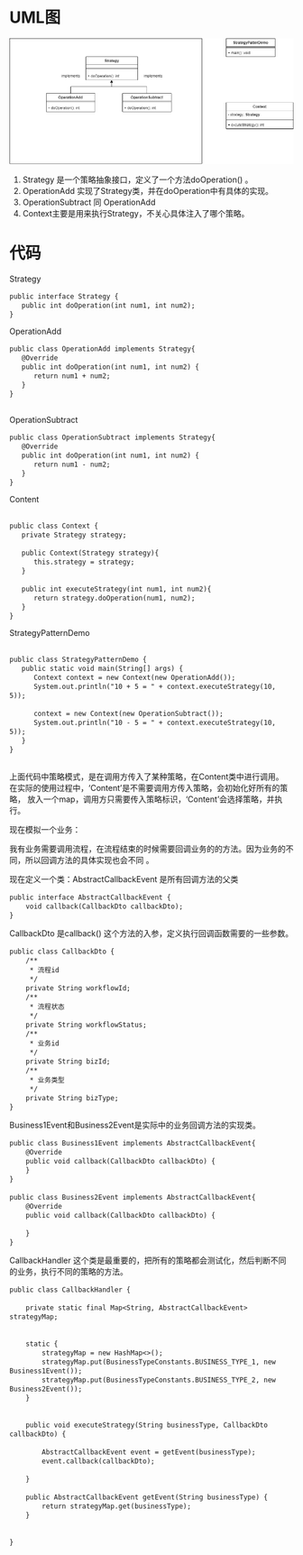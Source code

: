 # UML图

![](imgs/182323.png)

1. Strategy 是一个策略抽象接口，定义了一个方法doOperation() 。
2. OperationAdd 实现了Strategy类，并在doOperation中有具体的实现。
3. OperationSubtract 同 OperationAdd
4. Context主要是用来执行Strategy，不关心具体注入了哪个策略。


# 代码


Strategy

```
public interface Strategy {
   public int doOperation(int num1, int num2);
}

```

OperationAdd

```
public class OperationAdd implements Strategy{
   @Override
   public int doOperation(int num1, int num2) {
      return num1 + num2;
   }
}


```


OperationSubtract
```
public class OperationSubtract implements Strategy{
   @Override
   public int doOperation(int num1, int num2) {
      return num1 - num2;
   }
}

```

Content
```

public class Context {
   private Strategy strategy;
 
   public Context(Strategy strategy){
      this.strategy = strategy;
   }
 
   public int executeStrategy(int num1, int num2){
      return strategy.doOperation(num1, num2);
   }
}

```

StrategyPatternDemo

```

public class StrategyPatternDemo {
   public static void main(String[] args) {
      Context context = new Context(new OperationAdd());    
      System.out.println("10 + 5 = " + context.executeStrategy(10, 5));
 
      context = new Context(new OperationSubtract());      
      System.out.println("10 - 5 = " + context.executeStrategy(10, 5));
   }
}


```

上面代码中策略模式，是在调用方传入了某种策略，在Content类中进行调用。  
在实际的使用过程中，‘Content’是不需要调用方传入策略，会初始化好所有的策略，
放入一个map，调用方只需要传入策略标识，‘Content’会选择策略，并执行。

现在模拟一个业务：

我有业务需要调用流程，在流程结束的时候需要回调业务的的方法。因为业务的不同，所以回调方法的具体实现也会不同 。

现在定义一个类：AbstractCallbackEvent 是所有回调方法的父类
```
public interface AbstractCallbackEvent {
    void callback(CallbackDto callbackDto);
}
```

CallbackDto 是callback() 这个方法的入参，定义执行回调函数需要的一些参数。
```
public class CallbackDto {
    /**
     * 流程id
     */
    private String workflowId;
    /**
     * 流程状态
     */
    private String workflowStatus;
    /**
     * 业务id
     */
    private String bizId;
    /**
     * 业务类型
     */
    private String bizType;
}
```
Business1Event和Business2Event是实际中的业务回调方法的实现类。
```
public class Business1Event implements AbstractCallbackEvent{
    @Override
    public void callback(CallbackDto callbackDto) {
    }
}

public class Business2Event implements AbstractCallbackEvent{
    @Override
    public void callback(CallbackDto callbackDto) {

    }
}

```
CallbackHandler 这个类是最重要的，把所有的策略都会测试化，然后判断不同的业务，执行不同的策略的方法。
```
public class CallbackHandler {

    private static final Map<String, AbstractCallbackEvent> strategyMap;


    static {
        strategyMap = new HashMap<>();
        strategyMap.put(BusinessTypeConstants.BUSINESS_TYPE_1, new Business1Event());
        strategyMap.put(BusinessTypeConstants.BUSINESS_TYPE_2, new Business2Event());
    }


    public void executeStrategy(String businessType, CallbackDto callbackDto) {

        AbstractCallbackEvent event = getEvent(businessType);
        event.callback(callbackDto);

    }

    public AbstractCallbackEvent getEvent(String businessType) {
        return strategyMap.get(businessType);
    }


}

```




